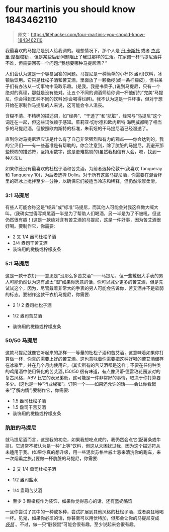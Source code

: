 # four martinis you should know 1843462110

> 原文：<https://lifehacker.com/four-martinis-you-should-know-1843462110>

我最喜欢的马提尼是别人给我调的。理想情况下，那个人是 [丹·卡斯托](https://kinja.com/dancasto?_ga=2.261576207.381487110.1589134441-329965069.1585339145) 或者 [杰弗里·摩根塔勒](https://skillet.lifehacker.com/im-cocktail-book-author-and-bar-manager-jeffrey-morgent-1831775112) ，但是某些后勤问题阻止了我过那样的生活。在家调一杯马提尼酒并不难，但需要回答一个问题:“我想要哪种马提尼酒？”





人们会认为这是一个容易回答的问题。马提尼是一种简单的小杯(3 盎司)饮料，冰镇后饮用。它只是杜松子酒和苦艾酒，里面放了一颗橄榄(或一条柠檬皮)，但书呆子们有办法从一切事物中吸取乐趣。(是我。我是书呆子。)说到马提尼，只有一个绝对的真理，那就是没有绝对。让五个不同的调酒师给你调一杯他们的“完美”马提尼，你会得到五种不同的饮料(你会喝得烂醉)。我不认为这是一件坏事，但对于想开始在家制作马提尼的人来说，这可能会令人沮丧。

含糊不清、不精确的描述词，如“经典”、“干透了”和“肮脏”，经常与“马提尼”这个词连在一起，但这些词依赖于感知。茱莉亚·切尔德和欧内斯特·海明威都喝了相当多的马提尼酒，但按照欧内斯特的标准，朱莉娅的干马提尼酒已经湿透了。

直到你对马提尼酒应该是什么有了自己非常强烈和有力的观点——你会达到的，我的宝贝们——有一些基准是有帮助的。你会注意到，除了肮脏的马提尼，我避开那些模糊的描述符，坚持用数字，这是更难挑剔的(虽然我相信有人会，嗯，找到一种方法)。



如果你还没有最喜欢的杜松子酒和苦艾酒，为前者选择伦敦干(我喜欢 Tanqueray 和 Tanqueray 10)，为后者选择 Dolin。对于所有这些马提尼酒，你需要在混合杯里的碎冰上搅拌至少一分钟，以确保它们被适当冷冻和稀释，但仍然浓厚柔滑。

### 3:1 马提尼

有些人可能会称这是“经典”或“标准”马提尼，而其他人可能会对我这样做大喊大叫。(我确实觉得写鸡尾酒一半是为了帮助人们喝酒，另一半是为了不被吼，但这仍然很有趣！)这是一款绝对含有苦艾酒的马提尼，这是一件好事，因为苦艾酒很好喝。要制作它，你需要:

*   2 又 1/4 盎司杜松子酒
*   3/4 盎司干苦艾酒
*   装饰用的橄榄或柠檬皮条

### 5:1 马提尼



这是一款干衣机——意思是“没那么多苦艾酒”——马提尼，但一些戴很大手表的男人可能仍然认为这有点太“湿”如果你愿意的话，你可以减少更多的苦艾酒，但是先试试这个，因为，尽管戴着非常大的手表的男人可能会告诉你，苦艾酒并不是软弱的标志。要制作这款干衣机马提尼，你需要:

*   2 1/ 2 盎司杜松子酒

*   1/2 盎司苦艾酒

*   装饰用的橄榄或柠檬皮条

### 50/50 马提尼

这款马提尼就像它听起来的那样——等量的杜松子酒和苦艾酒，这意味着如果你打算做一杯，你真的需要上好的苦艾酒。这也意味着你需要把这种好喝的苦艾酒储存在冰箱里，并在几个月内使用它。(其实所有的苦艾酒都是这样；不要在任何种类的鸡尾酒中使用氧化的苦艾酒。)50/50 很有味道，有点像贝蒂·德雷珀花园派对的复古风格，ABV 比它的表兄弟低，这可能是一件非常好的事情，取决于你打算要多少。(这也是一种“行业秘密”。订购一个——如果还允许的话——会让你看起来“了解内情”)要制作它，你需要:

*   1.5 盎司杜松子酒
*   1.5 盎司干苦艾酒
*   装饰用的橄榄或柠檬皮条

### 肮脏的马提尼



就马提尼酒而言，这是我的初恋，如果我想吃点咸的，我仍然会点它(配薯条或牛排)。它通常不被认为是一种“上等”饮料，但这从未困扰过我，因为这个描述符从未适用于我。(如果你真的想升级，用一些泥炭苏格兰威士忌来清洗你的跑车，来一次烟熏之旅。)要做一杯肮脏的马提尼，你需要:

*   2 又 1/4 盎司杜松子酒

*   1/2 盎司盐水

*   1/4 盎司苦艾酒

*   至少 3 颗橄榄作为装饰，如果你觉得恶心的话，还有蓝奶酪馅

一旦你尝试了其中的一种或多种，尝试扩展到其他风格的杜松子酒，或者疯狂地喝一杯。见鬼，如果你必须的话，你甚至可以用伏特加，但那会让你的马提尼变成 [*袋鼠*](https://skillet.lifehacker.com/hop-into-the-weekend-with-a-lemongrass-kangaroo-1827929590) 。不过，做一只“脏袋鼠”可能会很有趣。至少说起来会很有趣。